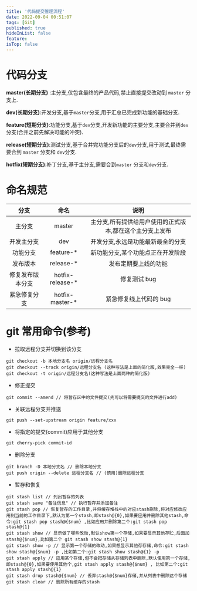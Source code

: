 ```yaml
---
title: '代码提交管理流程'
date: 2022-09-04 00:51:07
tags: [Git]
published: true
hideInList: false
feature: 
isTop: false
---
```

# 代码分支

**master(长期分支)** :主分支,仅包含最终的产品代码,禁止直接提交改动到 `master` 分支上.

**dev(长期分支)**:开发分支,基于`master`分支,用于汇总已完成新功能的基础分支.

**feature(短期分支)**:功能分支,基于`dev`分支,开发新功能的主要分支,主要合并到`dev`分支(合并之前先解决可能的冲突).

**release(短期分支)**:测试分支,基于合并完功能分支后的`dev`分支,用于测试,最终需要合到 `master` 分支和 `dev`分支.

**hotfix(短期分支)**:补丁分支,基于主分支,需要合到`master` 分支和`dev`分支.

# 命名规范

|分支|命名|说明|
|:---:|:---:|:---:|
|主分支|master|主分支,所有提供给用户使用的正式版本,都在这个主分支上发布|
|开发主分支|dev|开发分支,永远是功能最新最全的分支|
|功能分支|feature-*| 新功能分支,某个功能点正在开发阶段|
|发布版本|release-*| 发布定期要上线的功能|
|修复发布版本分支|hotfix-release-*|修复测试 bug|
|紧急修复分支|hotfix-master-*|紧急修复线上代码的 bug|


# git 常用命令(参考)

* 拉取远程分支并切换到该分支

```
git checkout -b 本地分支名 origin/远程分支名
git checkout --track origin/远程分支名 (这种写法是上面的简化版,效果完全一样)
git checkout -t origin/远程分支名(这种写法是上面两种的简化版)
```

* 修正提交
```
git commit --amend // 将暂存区中的文件提交(先可以将需要提交的文件进行add)
```
* 关联远程分支并推送
```
git push --set-upstream origin feature/xxx
```
* 将指定的提交(commit)应用于其他分支
```
git cherry-pick commit-id
```
* 删除分支
```
git branch -D 本地分支名 // 删除本地分支
git push origin --delete 远程分支名 // (慎用)删除远程分支
```
* 暂存和恢复
```
git stash list // 列出暂存的列表
git stash save "备注信息" // 执行暂存并添加备注
git stash pop // 恢复暂存的工作目录,并将缓存堆栈中的对应stash删除,将对应修改应用到当前的工作目录下,默认为第一个stash,即stash@{0},如果要应用并删除其他stash,命令:git stash pop stash@{$num} ,比如应用并删除第二个:git stash pop stash@{1}
git stash show // 显示做了哪些改动,默认show第一个存储,如果要显示其他存贮,后面加stash@{$num},比如第二个 git stash show stash@{1}
git stash show -p // 显示第一个存储的改动,如果想显示其他存存储,命令:git stash show stash@{$num} -p ,比如第二个:git stash show stash@{1} -p
git stash apply // 应用某个存储,但不会把存储从存储列表中删除,默认使用第一个存储,即stash@{0},如果要使用其他个,git stash apply stash@{$num} , 比如第二个:git stash apply stash@{1}
git stash drop stash@{$num} // 丢弃stash@{$num}存储,并从列表中删除这个存储
git stash clear // 删除所有缓存的stash
```
